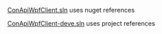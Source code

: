 [ConApiWpfClient.sln](ConApiWpfClient.sln) uses nuget references

[ConApiWpfClient-deve.sln](ConApiWpfClient-deve.sln) uses project references


